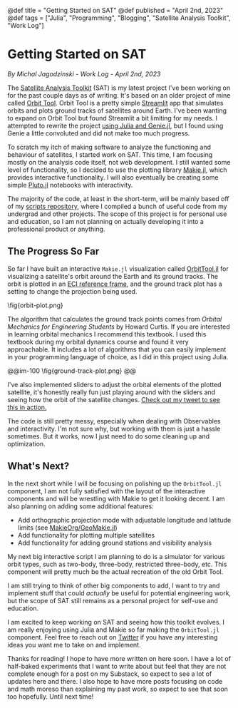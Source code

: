 @def title = "Getting Started on SAT"
@def published = "April 2nd, 2023"
@def tags = ["Julia", "Programming", "Blogging", "Satellite Analysis Toolkit", "Work Log"]

# Getting Started on SAT

_By Michal Jagodzinski - Work Log - April 2nd, 2023_

The [Satellite Analysis Toolkit](https://github.com/MichaszJ/satellite-analysis-toolkit) (SAT) is my latest project I've been working on for the past couple days as of writing. It's based on an older project of mine called [Orbit Tool](https://github.com/MichaszJ/orbit-tool). Orbit Tool is a pretty simple [Streamlit](https://streamlit.io/) app that simulates orbits and plots ground tracks of satellites around Earth. I've been wanting to expand on Orbit Tool but found Streamlit a bit limiting for my needs. I attempted to rewrite the project [using Julia and Genie.jl](https://github.com/MichaszJ/orbit-tool-v2), but I found using Genie a little convoluted and did not make too much progress.

To scratch my itch of making software to analyze the functioning and behaviour of satellites, I started work on SAT. This time, I am focusing mostly on the analysis code itself, not web development. I still wanted some level of functionality, so I decided to use the plotting library [Makie.jl](https://docs.makie.org/), which provides interactive functionality. I will also eventually be creating some simple [Pluto.jl](https://plutojl.org/) notebooks with interactivity.

The majority of the code, at least in the short-term, will be mainly based off of my [scripts repository](https://github.com/MichaszJ/scripts), where I compiled a bunch of useful code from my undergrad and other projects. The scope of this project is for personal use and education, so I am not planning on actually developing it into a professional product or anything.

## The Progress So Far

So far I have built an interactive `Makie.jl` visualization called [OrbitTool.jl](https://github.com/MichaszJ/satellite-analysis-toolkit/blob/main/src/GroundTracker.jl) for visualizing a satellite's orbit around the Earth and its ground tracks. The orbit is plotted in an [ECI reference frame](https://en.wikipedia.org/wiki/Earth-centered_inertial), and the ground track plot has a setting to change the projection being used.

\fig{orbit-plot.png}

The algorithm that calculates the ground track points comes from _Orbital Mechanics for Engineering Students_ by Howard Curtis. If you are interested in learning orbital mechanics I recommend this textbook. I used this textbook during my orbital dynamics course and found it very approachable. It includes a lot of algorithms that you can easily implement in your programming language of choice, as I did in this project using Julia.

@@im-100
\fig{ground-track-plot.png}
@@

I've also implemented sliders to adjust the orbital elements of the plotted satellite, it's honestly really fun just playing around with the sliders and seeing how the orbit of the satellite changes. [Check out my tweet to see this in action.](https://twitter.com/astra_kawa/status/1642068166757982209)

The code is still pretty messy, especially when dealing with Observables and interactivity. I'm not sure why, but working with them is just a hassle sometimes. But it works, now I just need to do some cleaning up and optimization.

## What's Next?

In the next short while I will be focusing on polishing up the `OrbitTool.jl` component, I am not fully satisfied with the layout of the interactive components and will be wrestling with Makie to get it looking decent. I am also planning on adding some additional features:

- Add orthographic projection mode with adjustable longitude and latitude limits (see [MakieOrg/GeoMakie.jl](https://github.com/MakieOrg/GeoMakie.jl))
- Add functionality for plotting multiple satellites
- Add functionality for adding ground stations and visibility analysis

My next big interactive script I am planning to do is a simulator for various orbit types, such as two-body, three-body, restricted three-body, etc. This component will pretty much be the actual recreation of the old Orbit Tool.

I am still trying to think of other big components to add, I want to try and implement stuff that could _actually_ be useful for potential engineering work, but the scope of SAT still remains as a personal project for self-use and education.

I am excited to keep working on SAT and seeing how this toolkit evolves. I am really enjoying using Julia and Makie so far making the `OrbitTool.jl` component. Feel free to reach out on [Twitter](https://twitter.com/astra_kawa) if you have any interesting ideas you want me to take on and implement.

Thanks for reading! I hope to have more written on here soon. I have a lot of half-baked experiments that I want to write about but feel that they are not complete enough for a post on my Substack, so expect to see a lot of updates here and there. I also hope to have more posts focusing on code and math moreso than explaining my past work, so expect to see that soon too hopefully. Until next time!
